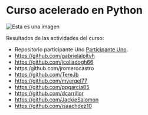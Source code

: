 # Curso acelerado en Python

![Esta es una imagen](https://upload.wikimedia.org/wikipedia/commons/thumb/c/c3/Python-logo-notext.svg/1200px-Python-logo-notext.svg.png)

Resultados de las actividades del curso:

- Repositorio participante Uno [Participante Uno](https://github.com/ulinjr).
- https://github.com/gabrielalpitvh
- https://github.com/jcolladogh66
- https:/github.com/jromerocastro
- https://github.com/TereJb
- https://github.com/mvergel77
- https://github.com/ppgarcia05
- https://github.com/dcarrillor
- https://github.com/JackieSalomon
- https://github.com/isaachdez10
